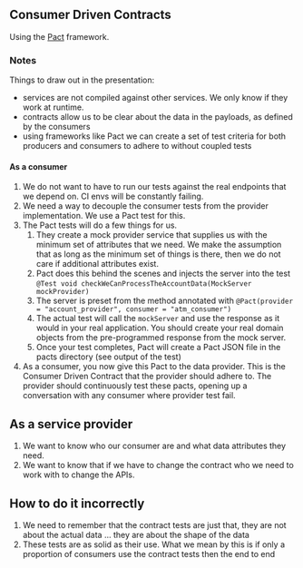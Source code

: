 ## Consumer Driven Contracts
Using the [Pact](https://docs.pact.io/) framework.

### Notes
Things to draw out in the presentation:
 - services are not compiled against other services.  We only know if they work at runtime.
 - contracts allow us to be clear about the data in the payloads, as defined by the consumers
 - using frameworks like Pact we can create a set of test criteria for both producers and consumers to adhere to 
 without coupled tests
 
#### As a consumer
1. We do not want to have to run our tests against the real endpoints that we depend on.  CI envs will be 
constantly failing.
1. We need a way to decouple the consumer tests from the provider implementation.  We use a Pact test for this.
1. The Pact tests will do a few things for us.
    1. They create a mock provider service that supplies us with the minimum set of attributes that we need.  We make the 
    assumption that as long as the minimum set of things is there, then we do not care if additional attributes exist.
    1. Pact does this behind the scenes and injects the server into the test 
    `@Test void checkWeCanProcessTheAccountData(MockServer mockProvider)`
    1. The server is preset from the method annotated with `@Pact(provider = "account_provider", consumer = "atm_consumer")`
    1. The actual test will call the `mockServer` and use the response as it would in your real application.  You should 
    create your real domain objects from the pre-programmed response from the mock server.
    1. Once your test completes, Pact will create a Pact JSON file in the pacts directory (see output of the test)
1. As a consumer, you now give this Pact to the data provider.  This is the Consumer Driven Contract that the provider 
should adhere to.  The provider should continuously test these pacts, opening up a conversation with any consumer where 
provider test fail.

## As a service provider
1. We want to know who our consumer are and what data attributes they need.
1. We want to know that if we have to change the contract who we need to work with to change the APIs.

## How to do it incorrectly
1. We need to remember that the contract tests are just that, they are not about the actual data ... they are about the shape of the data
1. These tests are as solid as their use.  What we mean by this is if only a proportion of consumers use the contract tests then the end to end 